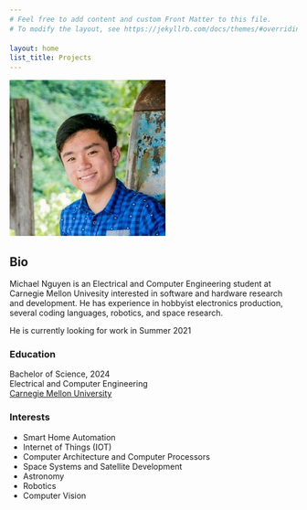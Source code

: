 ```yaml
---
# Feel free to add content and custom Front Matter to this file.
# To modify the layout, see https://jekyllrb.com/docs/themes/#overriding-theme-defaults

layout: home
list_title: Projects
---
```

![mnguyenHeadshot](pictures/headshot.jpg)
## Bio
Michael Nguyen is an Electrical and Computer Engineering student at Carnegie Mellon Univesity interested in software and hardware research and development.
He has experience in hobbyist electronics production, several coding languages, robotics, and space research.

He is currently looking for work in Summer 2021

### Education
Bachelor of Science, 2024  
Electrical and Computer Engineering  
[Carnegie Mellon University](https://ece.cmu.edu)
### Interests
 - Smart Home Automation
 - Internet of Things (IOT)
 - Computer Architecture and Computer Processors
 - Space Systems and Satellite Development
 - Astronomy
 - Robotics
 - Computer Vision
